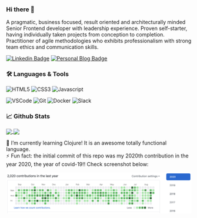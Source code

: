 ### Hi there 👋

<!--
**GeoDoo/GeoDoo** is a ✨ _special_ ✨ repository because its `README.md` (this file) appears on your GitHub profile.

Here are some ideas to get you started:

- 🔭 I’m currently working on ...
- 🌱 I’m currently learning ...
- 👯 I’m looking to collaborate on ...
- 🤔 I’m looking for help with ...
- 💬 Ask me about ...
- 📫 How to reach me: ...
- 😄 Pronouns: ...
-->

A pragmatic, business focused, result oriented and architecturally minded Senior Frontend developer with leadership experience. Proven self-starter, having individually taken projects from conception to completion. Practitioner of agile methodologies who exhibits professionalism with strong team ethics and communication skills. <br />

[![Linkedin Badge](https://img.shields.io/badge/-Georgios%20Karametas-blue?style=flat-square&logo=Linkedin&logoColor=white&link=https://www.linkedin.com/in/georgekarametas/)](https://www.linkedin.com/in/georgekarametas/) 
[![Personal Blog Badge](https://img.shields.io/badge/Personal%20blog-geodoo.work-orange?style=flat-square&logoColor=gray&link=https://geodoo.work/)](https://geodoo.work/)


### 🛠️ Languages & Tools

![HTML5](https://img.shields.io/badge/html5%20-%23E34F26.svg?&style=for-the-badge&logo=html5&logoColor=white)
![CSS3](https://img.shields.io/badge/css3%20-%231572B6.svg?&style=for-the-badge&logo=css3&logoColor=white)
![Javascript](https://img.shields.io/badge/-Javascript-ffb400?style=for-the-badge&logo=javascript&logoColor=ffff3f)

![VSCode](https://img.shields.io/badge/-vscode-00a8e8?style=for-the-badge&logo=visual-studio-code)
![Git](https://img.shields.io/badge/git%20-%23F05033.svg?&style=for-the-badge&logo=git&logoColor=white)
![Docker](https://img.shields.io/badge/-docker-101c29?style=for-the-badge&logo=docker)
![Slack](https://img.shields.io/badge/-slack-4a154b?style=for-the-badge&logo=slack)

### 📈 **Github Stats**

<p>
  <a href="https://github.com/GeoDoo">
    <img height="180em" align="center" src="https://github-readme-stats.vercel.app/api?username=GeoDoo&show_icons=true&include_all_commits=true&theme=gruvbox&count_private=true">
    <img height="180em" align="center" src="https://github-readme-stats.vercel.app/api/top-langs/?username=GeoDoo&layout=compact&theme=gruvbox" />
  </a>
</p>

🌱 I’m currently learning Clojure! It is an awesome totally functional language. <br />
⚡ Fun fact: the initial commit of this repo was my 2020th contribution in the year 2020, the year of covid-19!! Check screenshot below:

<img src="https://github.com/GeoDoo/GeoDoo/blob/master/assets/Screenshot_2020-08-25_at_22.34.29.png?raw=true" />
